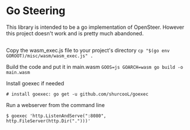 # Go Steering
This library is intended to be a go implementation of OpenSteer. However this project doesn't work and is pretty much abandoned. 

##
Copy the wasm_exec.js file to your project's directory
`cp "$(go env GOROOT)/misc/wasm/wasm_exec.js" .`

Build the code and put it in main.wasm
`GOOS=js GOARCH=wasm go build -o main.wasm`

Install goexec if needed

`# install goexec: go get -u github.com/shurcooL/goexec`

Run a webserver from the command line

`$ goexec 'http.ListenAndServe(":8080", http.FileServer(http.Dir(".")))'`
